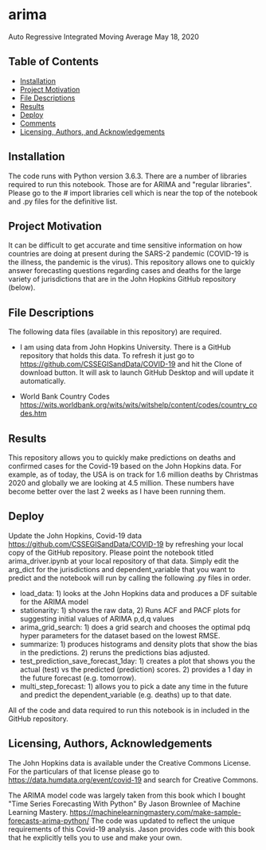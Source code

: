 # arima
Auto Regressive Integrated Moving Average
May 18, 2020


## Table of Contents

- [Installation](#installation)
- [Project Motivation](#motivation)
- [File Descriptions](#files)
- [Results](#results)
- [Deploy](#deploy)
- [Comments](#comments)
- [Licensing, Authors, and Acknowledgements](#licensing)


## Installation <a name="installation"></a>

The code runs with Python version 3.6.3. There are a number of libraries required to run this notebook. Those are for ARIMA and "regular libraries". Please go to the # import libraries cell which is near the top of the notebook and .py files for the definitive list.


## Project Motivation<a name="motivation"></a>

It can be difficult to get accurate  and time sensitive information on how countries are doing at present during the SARS-2 pandemic (COVID-19 is the illness, the pandemic is the virus).  This repository allows one to quickly answer forecasting questions regarding cases and deaths for the large variety of jurisdictions that are in the John Hopkins GitHub repository (below).


## File Descriptions <a name="files"></a>

The following data files (available in this repository) are required.

- I am using data from John Hopkins University. There is a GitHub repository that holds this data. To refresh it just go to https://github.com/CSSEGISandData/COVID-19 and hit the Clone of download button. It will ask to launch GitHub Desktop and will update it automatically.

- World Bank Country Codes
https://wits.worldbank.org/wits/wits/witshelp/content/codes/country_codes.htm


## Results<a name="results"></a>

This repository allows you to quickly make predictions on deaths and confirmed cases for the Covid-19 based on the John Hopkins data. For example, as of today, the USA is on track for 1.6 million deaths by Christmas 2020 and globally we are looking at 4.5 million. These numbers have become better over the last 2 weeks as I have been running them.


## Deploy<a name="deploy"></a>

Update the John Hopkins, Covid-19 data https://github.com/CSSEGISandData/COVID-19 by refreshing your local copy of the GitHub repository. Please point the notebook titled arima_driver.ipynb at your local repository of that data. Simply edit the arg_dict for the jurisdictions and dependent_variable that you want to predict and the notebook will run by calling the following .py files in order.
- load_data: 1) looks at the John Hopkins data and produces a DF suitable for the ARIMA model
- stationarity: 1) shows the raw data, 2) Runs ACF and PACF plots for suggesting initial values of ARIMA p,d,q values
- arima_grid_search: 1) does a grid search and chooses the optimal pdq hyper parameters for the dataset based on the lowest RMSE.
- summarize: 1) produces histograms and density plots that show the bias in the predictions. 2) reruns the predictions bias adjusted.
- test_prediction_save_forecast_1day: 1) creates a plot that shows you the actual (test) vs the predicted (prediction) scores. 2) provides a 1 day in the future forecast (e.g. tomorrow).
- multi_step_forecast: 1) allows you to pick a date any time in the future and predict the dependent_variable (e.g. deaths) up to that date.

All of the code and data required to run this notebook is in included in the GitHub repository.


## Licensing, Authors, Acknowledgements<a name="licensing"></a>

The John Hopkins data is available under the Creative Commons License. For the particulars of that license please go to https://data.humdata.org/event/covid-19 and search for Creative Commons.

The ARIMA model code was largely taken from this book which I bought "Time Series Forecasting With Python" By Jason Brownlee of Machine Learning Mastery. https://machinelearningmastery.com/make-sample-forecasts-arima-python/ The code was updated to reflect the unique requirements of this Covid-19 analysis. Jason provides code with this book that he explicitly tells you to use and make your own.
